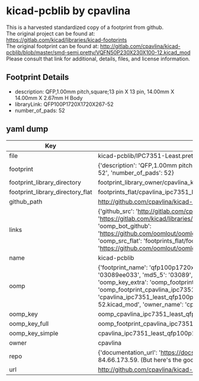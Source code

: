 # kicad-pcblib by cpavlina  
This is a harvested standardized copy of a footprint from github.  
The original project can be found at:  
https://gitlab.com/kicad/libraries/kicad-footprints  
The original footprint can be found at:
http://gitlab.com/cpavlina/kicad-pcblib/blob/master/smd-semi.pretty/VQFN50P230X230X100-12.kicad_mod
Please consult that link for additional, details, files, and license information.  
## Footprint Details
* description: QFP,1.00mm pitch,square;13 pin X 13 pin, 14.00mm X 14.00mm X 2.67mm H Body  
* libraryLink: QFP100P1720X1720X267-52  
* number_of_pads: 52  
## yaml dump  
| Key | Value |  
| --- | --- |  
| file | kicad-pcblib/IPC7351-Least.pretty/QFP100P1720X1720X267-52.kicad_mod |  
| footprint | {'description': 'QFP,1.00mm pitch,square;13 pin X 13 pin, 14.00mm X 14.00mm X 2.67mm H Body', 'libraryLink': 'QFP100P1720X1720X267-52', 'number_of_pads': 52} |  
| footprint_library_directory | footprint_library_owner/cpavlina_kicad-pcblib |  
| footprint_library_directory_flat | footprints_flat/cpavlina_ipc7351_least_qfp100p1720x1720x267_52/working |  
| github_path | http://github.com/cpavlina/kicad-pcblib/blob/master/IPC7351-Least.pretty/QFP100P1720X1720X267-52.kicad_mod |  
| links | {'github_src': 'http://gitlab.com/cpavlina/kicad-pcblib/blob/master/smd-semi.pretty/VQFN50P230X230X100-12.kicad_mod', 'github_src_repo': 'https://gitlab.com/kicad/libraries/kicad-footprints', 'oomp_bot': 'footprints/cpavlina_ipc7351_least_qfp100p1720x1720x267_52/working', 'oomp_bot_github': 'https://github.com/oomlout/oomlout_oomp_footprint_bot/tree/main/footprints/cpavlina_ipc7351_least_qfp100p1720x1720x267_52/working', 'oomp_src_flat': 'footprints_flat/footprints_flat/cpavlina_ipc7351_least_qfp100p1720x1720x267_52/working', 'oomp_src_flat_github': 'https://github.com/oomlout/oomlout_oomp_footprint_src/tree/main/footprints_flat/cpavlina_ipc7351_least_qfp100p1720x1720x267_52/working'} |  
| name | kicad-pcblib |  
| oomp | {'footprint_name': 'qfp100p1720x1720x267_52', 'library_name': 'ipc7351_least', 'md5': '03089ee033a365a06f7ffba575af31d9', 'md5_10': '03089ee033', 'md5_5': '03089', 'md5_6': '03089e', 'oomp_key': 'oomp_cpavlina_ipc7351_least_qfp100p1720x1720x267_52', 'oomp_key_extra': 'oomp_footprint_cpavlina_ipc7351_least_qfp100p1720x1720x267_52', 'oomp_key_full': 'oomp_footprint_cpavlina_ipc7351_least_qfp100p1720x1720x267_52_03089e', 'oomp_key_simple': 'cpavlina_ipc7351_least_qfp100p1720x1720x267_52', 'original_filename': 'kicad-pcblib/IPC7351-Least.pretty/QFP100P1720X1720X267-52.kicad_mod', 'owner_name': 'cpavlina'} |  
| oomp_key | oomp_cpavlina_ipc7351_least_qfp100p1720x1720x267_52 |  
| oomp_key_full | oomp_footprint_cpavlina_ipc7351_least_qfp100p1720x1720x267_52 |  
| oomp_key_simple | cpavlina_ipc7351_least_qfp100p1720x1720x267_52 |  
| owner | cpavlina |  
| repo | {'documentation_url': 'https://docs.github.com/rest/overview/resources-in-the-rest-api#rate-limiting', 'message': "API rate limit exceeded for 84.66.173.59. (But here's the good news: Authenticated requests get a higher rate limit. Check out the documentation for more details.)"} |  
| url | http://github.com/cpavlina/kicad-pcblib |  


